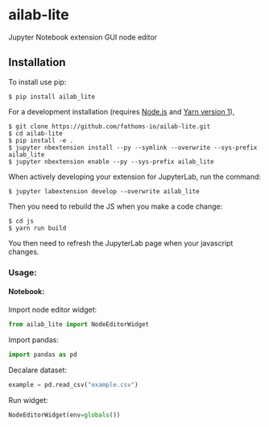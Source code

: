 ailab-lite
===============================

Jupyter Notebook extension GUI node editor

Installation
------------

To install use pip:

    $ pip install ailab_lite

For a development installation (requires [Node.js](https://nodejs.org) and [Yarn version 1](https://classic.yarnpkg.com/)),

    $ git clone https://github.com/fathoms-io/ailab-lite.git
    $ cd ailab-lite
    $ pip install -e .
    $ jupyter nbextension install --py --symlink --overwrite --sys-prefix ailab_lite
    $ jupyter nbextension enable --py --sys-prefix ailab_lite

When actively developing your extension for JupyterLab, run the command:

    $ jupyter labextension develop --overwrite ailab_lite

Then you need to rebuild the JS when you make a code change:

    $ cd js
    $ yarn run build

You then need to refresh the JupyterLab page when your javascript changes.

### Usage:

#### Notebook:
Import node editor widget:
```python
from ailab_lite import NodeEditorWidget
```

Import pandas:
```python
import pandas as pd
```

Decalare dataset:
```python
example = pd.read_csv("example.csv")
```

Run widget:
```python
NodeEditorWidget(env=globals())
```
